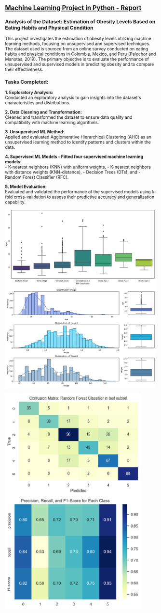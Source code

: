 ## [Machine Learning Project in Python - Report](https://github.com/lolavc/MLinPython/blob/main/MLPython_Report.pdf)
### Analysis of the Dataset: Estimation of Obesity Levels Based on Eating Habits and Physical Condition
This project investigates the estimation of obesity levels utilizing machine learning methods, focusing on unsupervised and supervised techniques. 
The dataset used is sourced from an online survey conducted on eating habits and physical conditions in Colombia, Mexico, and Peru (Palechor and Manotas, 2019). 
The primary objective is to evaluate the performance of unsupervised and supervised models in predicting obesity and to compare their effectiveness.

### Tasks Completed:
<b>1. Exploratory Analysis:</b>  
Conducted an exploratory analysis to gain insights into the dataset's characteristics and distributions.

<b>2. Data Cleaning and Transformation:</b>  
Cleaned and transformed the dataset to ensure data quality and compatibility with machine learning algorithms.

<b>3. Unsupervised ML Method:</b>  
Applied and evaluated Agglomerative Hierarchical Clustering (AHC) as an unsupervised learning method to identify patterns and clusters within the data.

<b>4. Supervised ML Models - Fitted four supervised machine learning models:</b>    
     - K-nearest neighbors (KNN) with uniform weights,
     - K-nearest neighbors with distance weights (KNN-distance),
     - Decision Trees (DTs), and
     - Random Forest Classifier (RFC).

<b>5. Model Evaluation:</b>  
Evaluated and validated the performance of the supervised models using k-fold cross-validation to assess their predictive accuracy and generalization capability.

<img src="/img/Boxplots.png" width="500"> <img src="/img/Distribution.png" width="500">

<img src="/img/ConfusionMatrixTest.png" width="450"> <img src="/img/ScoresTest.png" width="450">
